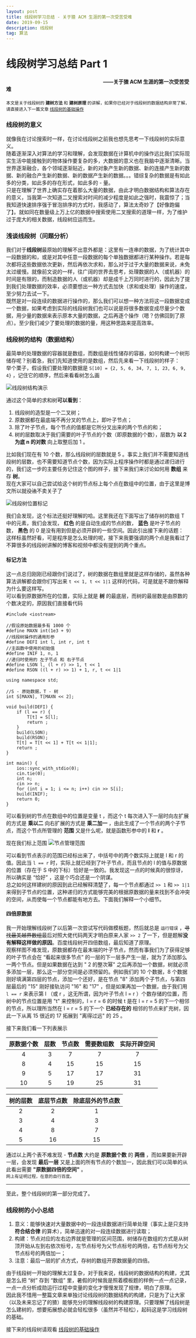 ```yaml
---
layout: post
title: 线段树学习总结 - 关于猹 ACM 生涯的第一次受苦受难
date: 2019-09-15
description: 线段树
tag: 算法
---
```


# 线段树学习总结 Part 1
#### &emsp;&emsp;&emsp;&emsp;&emsp;&emsp;&emsp;&emsp;&emsp;&emsp;&emsp;&emsp;&emsp;&emsp;&emsp;&emsp;&emsp;&emsp;&emsp;——关于猹 ACM 生涯的第一次受苦受难

<sub>本文是关于线段树的 **建树方法** 和 **建树原理** 的讲解，如果你已经对于线段树的数据结构非常了解，请直接进入下一篇文章 [线段树的基础操作]()

### 线段树的意义
就像我在讨论搜索时一样，在讨论线段树之前我也想先思考一下线段树的实际意义。<br>
随着逐渐深入对算法的学习和理解，会发现数据在计算机中的操作远比我们实际现实生活中能接触到的物体操作要复杂的多，大数据的意义也在我脑中逐渐清晰。当世界逐渐融合，各个领域逐渐贴近，新的对象产生新的数据、新的连接产生新的数据、新的融合产生新的数据、新的数据产生新的数据。。。错综复杂的数据是有如此多的分类，如此多的存在形式，如此多的 - 量。<br>
只是在理解了世界上确实存在着那么大量的数据，由此才明白数据结构和算法存在的意义，当我第一次知道二叉搜索对时间的减少程度是如此之强时，我震惊了；当我知道快速排序强于冒泡排序的方式时，我感动了，算法太奇妙了【好像跑偏了】。就如同在数量级上万上亿的数据中搜索使用二叉搜索的道理一样，为了维护过于庞大的相关数据，线段树应运而生。

### 浅谈线段树（问题分析）
我们对于**线段树**最原始的理解不出意外都是：这里有一连串的数据，为了统计其中一段数据的和，或是对其中任意一段数据的每个单独数据都进行某种操作。若是每次都将这些数据依次更新，然后再依次求和，那么对于过于大量的数据来说，未免太过缓慢。就像前文说的一样，往广阔的世界去思考，处理数据的人（或机器）的时间是有限的，而制造数据的人（或机器）却是成千上万同时进行的，因此为了提到我们处理数据的效率，必须要想出一种方式去加快（求和或处理）操作的速度，至少努力去试一下。<br>
既然是对一段连续的数据进行操作的，那么我们可以想一种方法将这一段数据变成一个数据，如果考虑到实际的线段树我们也可以说是将很多数据变成尽量少个数据，用少量的数据来表示原本大量的数据，之后再逐个操作（嗯？仿佛回到了原点）。至少我们减少了要处理的数据的量，用这种思路来提高效率。

### 线段树的结构（数据结构）
最简单的处理数据的容器就是数组，而数组是线性储存的容器，如何构建一个树形储存呢？别着急，我们先知道使用的是数组，然后先来看一下线段树的样子：<br>
举个栗子，假设我们要处理的数据是 `S[10] = {2, 5, 6, 34, 7, 1, 23, 6, 9, 4}` ，记住它的顺序，然后来看看树怎么画

![线段树结构演示](/images/20190915/st1.png)

通过这个简单的求和树**可以看到**：
1. 线段树的造型是一个二叉树；
2. 原数据都在最底端不再分叉的节点上，即叶子节点；
3. 除了叶子节点，每个节点的值都是它所分叉出来的两个节点的和；
4. 树的层数取决于我们需要的叶子节点的个数（即原数据的个数），层数为 __以 2 为底 n 的对数__ 向上取整后加 1 。

比如我们现在有 10 个数，那么线段树的层数就是 5 。事实上我们并不需要知道线段树的层数，也不需要知道节点个数，因为实际上程序操作时都是通过递归进行的，我们这一步的主要任务记住这个图的样子，接下来我们来讨论如何用 **数组** 来存 **树**。<br>
现在大家可以自己尝试给这个树的节点标上每个点在数组中的位置，由于这里是博文所以就~~没法~~不卖关子了

![线段树位置标记](/images/20190915/st2.png)

我们会发现，这个标法还挺好理解的哈。这里我还在下面写出了储存树的数组 T 中的元素，我们会发现， **红色** 的是自动生成的节点的数， **蓝色** 是叶子节点的数， **黑色** 的 0 是没有用到但是必须开辟的一些空间。因此引出接下来的话题：<br>
这样标虽然好看，可是程序是怎么处理的呢，接下来我要强调的两个点是我看过了不算很多的线段树讲解的博客和视频中都没有提到的两个重点。

#### 标记方法
这一点总归刚刚已经跟你们说过了，树的数据在数组里就是这样存储的，虽然各种算法讲解都会跟你们写出来 `t << 1, t << 1|1` 这样的代码，可是就是不跟你解释为什么要这样写。<br>
可以看到原数据所在的位置，实际上就是 **树** 的最底层，而树的最层数是由原数的个数决定的，原因我们直接看代码
```
#include <iostream>

//假设原始数据最多有 1000 个
#define MAXN int(1e3 + 9)
//线段树操作的通用形参
#define DEFI int l, int r, int t
//主函数中使用的初始值
#define INIF 1, n, 1
//递归时使用的 左子节点 和 右子节点
#define LSON l, (l + r) >> 1, t << 1
#define RSON ((l + r) >> 1) + 1, r, t << 1|1

using namespace std;

//S - 原始数据，T - 树
int S[MAXN], T[MAXN << 2];

void build(DEFI) {
	if (l == r) {
		T[t] = S[l];
		return ;
	}
	build(LSON);
	build(RSON);
	T[t] = T[t << 1] + T[t << 1|1];
	return ;
}

int main() {
	ios::sync_with_stdio(0);
	cin.tie(0);
	int n;
	cin >> n;
	for (int i = 1; i <= n; i++) cin >> S[i];
	build(INIF);
	return 0;
}
```
可以看到树的节点在数组中的位置是变量 t ，而这个 t 每次进入下一层时向左扩展的方式是 **乘以二** 向右扩展的方式是 **乘二加一** ，由此生成了一个节点的两个子节点，而这个节点所管理的 **范围** 又是什么呢，就是函数形参中的 **l** 和 **r** 。

现在我们标上范围
![节点管理范围](/images/20190915/st3.png)

可以看到节点表示的范围已经标出来了，中括号中的两个数实际上就是 l 和 r 的值。因此当 `l == r` 时，实际上就已经到了叶子节点，而且节点的 l 的值与原数据的位置（存在于 S 中的下标）恰好是一致的。我发现这一点的时候真的很惊讶，所以确实是 “恰好” ，这是个巧合还是一个阴谋。<br>
总之如何这样建树的原因到此已经解释清楚了，每一个节点都通过 `>> 1` 和 `>> 1|1` 来得到子节点的位置，这种递归的方式能够完美的根据原数据的量来找到不会冲突的空间，从而使每一个节点都能有地方去。下面我们解释一个小细节。

#### 四倍原数据
我一开始理解线段树了以后第一次尝试写代码做模板题，然后就总是 `运行错误` ，~~寻找最美越界数组~~最后对照大佬代码两天才明白原来人家 `>> 2` 了一下，但是题解**没有解释这样做的原因**。百度线段树开四倍数组，最后知道了原理。<br>
观察样图不难发现，原数据都存在最末端的叶子节点，然而有事我们为了获得足够的叶子节点会在 “看起来很多节点” 的一层的下一层多产生一层，就为了添加那么一两个节点。但是如果数据在达到 " 2 的整次幂" 之后再添加一个数据，树就必须多添加一层，那么这一部分空间是必须预留的。例如我们的 10 个数据，8 个数据刚好填满第四层的节点，添加一个还好，是在节点 "8" 添加两个子节点，与第四层最后的 "15" 刚好接轨访问 "16" 和 "17" ，但是如果再加一个数据，由于我们用 `l == r` 来表示第 l （或 r ，这无所谓，因为叶子节点 l = r ）个数存储的位置，而树中的节点位置是用 "t" 来控制的，l = r = 6 的时候 t 是在 l = r = 5 的下一个相邻的节点，所以理所当然在 l = r = 5 的下一个 **已经存在的** 相邻的节点来扩充树，因此一下从离 15 很近的 17 拓展到 "离得过远" 的 25 。

接下来我们看一下列表展示

|原数据个数|层数|节点数|需要数组数|实际开辟空间|
|:---:|:---:|:---:|:---:|:---:|
|4|3|7|7|7|
|8|4|15|15|15|
|9|5|17|17|31|
|10|5|19|25|31|

|树的层数|底层节点数|除底层外的节点数|
|:---:|:---:|:---:|
|2|2|1|
|3|4|3|
|4|8|7|
|5|16|15|

通过以上两个表不难发现 - **节点数** 大约是 **原数据个数** 的 **两倍** ，而如果要新开辟一层，会发现 **最后一层** 又是上面的所有节点的个数加一，因此我们可以简单的从此看出需要 **"原数据四倍的空间"** 。<br>
<sub>网上有证明过程，在意的自行百度。

***

至此，整个线段树的第一部分完成了。

### 线段树的小小总结
1. 意义：能够快速对大量数据中的一段连续数据进行简单处理（事实上是只支持 **符合结合律** 的算术），简单迅速的对一段连续数据进行读取；
2. 构建：节点对应的左右边界就是管理的区间范围，树储存在数组的方式是从树顶开始从左到右依次标号，左节点标号为父节点标号的两倍，右节点标号为父节点标号的两倍加一；
3. 注意：最后一层的扩点方式，存树的数组开原数据量的四倍。

由于线段树一开始的理解太过复杂，对于我来说，线段树的数据结构的构建，尤其是怎么把 “树” 存到 “数组” 里，暑假的时候我是照着模板题的样例一点一点记录，一点一点分析成勋运行过程中变量的变化才慢慢发现了规律，明白了原理。<br>
因此我不惜用一整篇文章来单独讨论线段树的数据结构的构建，只是为了让大家（以及未来忘记了的猹）能够充分的理解线段树的构建原理。只要理解了线段树是怎么建树的，想要拓展想必就会轻松很多（虽然并不轻松），起码这是学习线段树的基础。

接下来的线段树请观看 [线段树的基础操作]()
